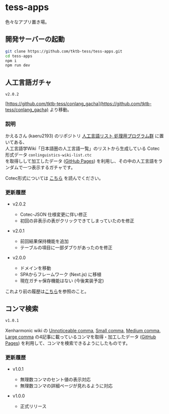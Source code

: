 # tess-apps

色々なアプリ置き場。

## 開発サーバーの起動

```bash
git clone https://github.com/tktb-tess/tess-apps.git
cd tess-apps
npm i
npm run dev
```

## 人工言語ガチャ

`v2.0.2`

[https://github.com/tktb-tess/conlang_gacha](https://github.com/tktb-tess/conlang_gacha) より移動。

### 説明

かえるさん (kaeru2193) のリポジトリ [人工言語リスト 処理用プログラム群](https://github.com/kaeru2193/Conlang-List-Works) に置いてある、  
人工言語学Wiki「日本語圏の人工言語一覧」のリストから生成している Cotec 形式データ `conlinguistics-wiki-list.ctc`  
を取得しして加工したデータ ([GitHub Pages](https://tktb-tess.github.io/cotec/json/data)) を利用し、その中の人工言語をランダムで一つ表示するガチャです。

Cotec形式については [こちら](https://migdal.jp/cl_kiita/cotec-conlang-table-expression-powered-by-csv-clakis-rfc-2h86) を読んでください。

### 更新履歴

- v2.0.2
  - Cotec-JSON 仕様変更に伴い修正
  - 初回の非表示の表がクリックできてしまっていたのを修正

- v2.0.1
  - 前回結果保持機能を追加
  - テーブルの項目に一部ダブりがあったのを修正

- v2.0.0
  - ドメインを移動
  - SPAからフレームワーク (Next.js) に移植
  - 現在ガチャ保存機能はない (今後実装予定)

これより前の履歴は[こちら](https://github.com/tktb-tess/conlang_gacha/blob/main/README.md)を参照のこと。

## コンマ検索

`v1.0.1`

Xenharmonic wiki の [Unnoticeable comma](https://en.xen.wiki/w/Unnoticeable_comma), [Small comma](https://en.xen.wiki/w/Small_comma), [Medium comma](https://en.xen.wiki/w/Medium_comma), [Large comma](https://en.xen.wiki/w/Large_comma) の4記事に載っているコンマを取得・加工したデータ ([GitHub Pages](https://tktb-tess.github.io/commas)) を利用して、コンマを検索できるようにしたものです。

### 更新履歴

- v1.0.1
  - 無理数コンマのセント値の表示対応
  - 無理数コンマの詳細ページが見れるように対応

- v1.0.0
  - 正式リリース
